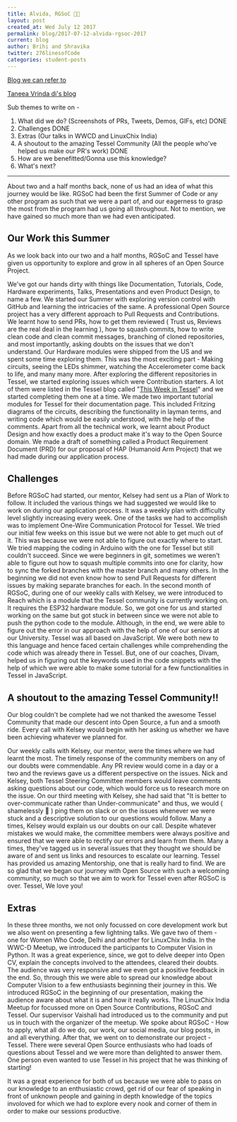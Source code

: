 ```yaml
---
title: Alvida, RGSoC 🙋🏽
layout: post
created_at: Wed July 12 2017
permalink: blog/2017-07-12-alvida-rgsoc-2017
current: blog
author: Brihi and Shravika
twitter: 276linesofCode
categories: student-posts
---
```


[Blog we can refer to](https://railsgirlssummerofcode.org/blog/2015-09-26-tremors)

[Taneea Vrinda di's blog](https://github.com/rails-girls-summer-of-code/summer-of-code/blob/gh-pages/blog/_posts/2016-10-06-twitches-say-goodbye.md)

Sub themes to write on -

1. What did we do? (Screenshots of PRs, Tweets, Demos, GIFs, etc) DONE
2. Challenges DONE
3. Extras (Our talks in WWCD and LinuxChix India)
4. A shoutout to the amazing Tessel Community (All the people who've helped us make our PR's work) DONE
5. How are we benefitted/Gonna use this knowledge?
6. What's next?

--------  

About two and a half months back, none of us had an idea of what this journey would be like. RGSoC had been the first Summer of Code or any other program as such that we were a part of, and our eagerness to grasp the most from the program had us going all throughout. Not to mention, we have gained so much more than we had even anticipated.

## Our Work this Summer

As we look back into our two and a half months, RGSoC and Tessel have given us opportunity to explore and grow in all spheres of an Open Source Project.

We've got our hands dirty with things like Documentation, Tutorials, Code, Hardware experiments, Talks, Presentations and even Product Design, to name a few. We started our Summer with exploring version control with GitHub and learning the intricacies of the same. A professional Open Source project has a very different approach to Pull Requests and Contributions. We learnt how to send PRs, how to get them reviewed ( Trust us, Reviews are the real deal in the learning ), how to squash commits, how to write clean code and clean commit messages, branching of cloned repositories, and most importantly, asking doubts on the issues that we don't understand.
Our Hardware modules were shipped from the US and we spent some time exploring them. This was the most exciting part - Making circuits, seeing the LEDs shimmer, watching the Accelerometer come back to life, and many many more.
After exploring the different repositories in Tessel, we started exploring issues which were Contribution starters. A lot of them were listed in the Tessel blog called "[This Week in Tessel](https://tessel.io/blog/157835574022/this-week-in-tessel-fun-with-open-source)" and we started completing them one at a time.
We made two important tutorial modules for Tessel for their documentation page. This included Fritzing diagrams of the circuits, describing the functionality in layman terms, and writing code which would be easily understood, with the help of the comments.
Apart from all the technical work, we learnt about Product Design and how exactly does a product make it's way to the Open Source domain. We made a draft of something called a Product Requirement Document (PRD) for our proposal of HAP (Humanoid Arm Project) that we had made during our application process.

## Challenges

Before RGSoC had started, our mentor, Kelsey had sent us a Plan of Work to follow. It included the various things we had suggested we would like to work on during our application process. It was a weekly plan with difficulty level slightly increasing every week. One of the tasks we had to accomplish was to implement One-Wire Communication Protocol for Tessel. We tried our initial few weeks on this issue but we were not able to get much out of it. This was because we were not able to figure out exactly where to start. We tried mapping the coding in Arduino with the one for Tessel but still couldn't succeed.
 Since we were beginners in git, sometimes we weren't able to figure out how to squash multiple commits into one for clarity, how to sync the forked branches with the master branch and many others. In the beginning we did not even know how to send Pull Requests for different issues by making separate branches for each.
 In the second month of RGSoC, during one of our weekly calls with Kelsey, we were introduced to Reach which is a module that the Tessel community is currently working on. It requires the ESP32 hardware module. So, we got one for us and started working on the same but got stuck in between since we were not able to push the python code to the module. Although, in the end, we were able to figure out the error in our approach with the help of one of our seniors at our University.
 Tessel was all based on JavaScript. We were both new to this language and hence faced certain challenges while comprehending the code which was already there in Tessel. But, one of our coaches, Divam, helped us in figuring out the keywords used in the code snippets with the help of which we were able to make some tutorial for a few functionalities in Tessel in JavaScript.

## A shoutout to the amazing Tessel Community!!

Our blog couldn't be complete had we not thanked the awesome Tessel Community that made our descent into Open Source, a fun and a smooth ride. Every call with Kelsey would begin with her asking us whether we have been achieving whatever we planned for.

Our weekly calls with Kelsey, our mentor, were the times where we had learnt the most. The timely response of the community members on any of our doubts were commendable. Any PR review would come in a day or a two and the reviews gave us a different perspective on the issues. Nick and Kelsey, both Tessel Steering Committee members would leave comments asking questions about our code, which would force us to research more on the issue.
On our third meeting with Kelsey, she had said that "It is better to over-communicate rather than Under-communicate" and thus, we would ( shamelessly 🙈 ) ping them on slack or on the issues whenever we were stuck and a descriptive solution to our questions would follow. Many a times, Kelsey would explain us our doubts on our call. Despite whatever mistakes we would make, the committee members were always positive and ensured that we were able to rectify our errors and learn from them. Many a times, they've tagged us in several issues that they thought we should be aware of and sent us links and resources to escalate our learning.
Tessel has provided us amazing Mentorship, one that is really hard to find. We are so glad that we began our journey with Open Source with such a welcoming community, so much so that we aim to work for Tessel even after RGSoC is over. Tessel, We love you!

## Extras

In these three months, we not only focussed on core development work but we also went on presenting a few lightning talks. We gave two of them - one for Women Who Code, Delhi and another for LinuxChix India. In the WWC-D Meetup, we introduced the participants to Computer Vision in Python. It was a great experience, since, we got to delve deeper into Open CV, explain the concepts involved to the attendees, cleared their doubts. The audience was very responsive and we even got a positive feedback in the end. So, through this we were able to spread our knowledge about Computer Vision to a few enthusiasts beginning their journey in this. We introduced RGSoC in the beginning of our presentation, making the audience aware about what it is and how it really works. The LinuxChix India Meetup for focussed more on Open Source Contributions, RGSoC and Tessel. Our supervisor Vaishali had introduced us to the community and put us in touch with the organizer of the meetup. We spoke about RGSoC - How to apply, what all do we do, our work, our social media, our blog posts, in and all everything. After that, we went on to demonstrate our project - Tessel. There were several Open Source enthusiasts who had loads of questions about Tessel and we were more than delighted to answer them. One person even wanted to use Tessel in his project that he was thinking of starting!

It was a great experience for both of us because we were able to pass on our knowledge to an enthusiastic crowd, get rid of our fear of speaking in front of unknown people and gaining in depth knowledge of the topics involoved for which we had to explore every nook and corner of them in order to make our sessions productive.

